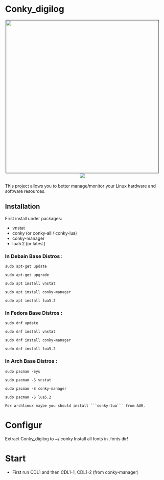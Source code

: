 #  Conky_digilog <br/>
<div align="center"><a href=""><img src="http://s8.picofile.com/file/8352588468/sc.png"  width="500"></a></div>
<div align="center"><a href=""><img src="http://s9.picofile.com/file/8352585384/coccccc.gif"></a></div><br/>
This project allows you to better manage/monitor your Linux hardware and software resources.

## Installation
First install under packages:
- vnstat
- conky (or conky-all / conky-lua)
- conky-manager
- lua5.2 (or latest)


###  In Debain Base Distros :
	
	
    sudo apt-get update 
 
    sudo apt-get upgrade

    sudo apt install vnstat 

    sudo apt install conky-manager
    
    sudo apt install lua5.2
    
 	
### In Fedora Base Distros :

    sudo dnf update

    sudo dnf install vnstat

    sudo dnf install conky-manager
    
    sudo dnf install lua5.2
    
	
### In Arch Base Distros :
	
	sudo pacman -Syu
	
	sudo pacman -S vnstat
	
	sudo pacman -S conky-manager
	
	sudo pacman -S lua5.2
	
	
 `For archlinux maybe you should install ```conky-lua``` from AUR.`
# Configur 
Extract Conky_digilog  to ~/.conky
Install all fonts in .fonts dir!
# Start 
- First run CDL1 and then CDL1-1, CDL1-2 (from conky-manager)
 
